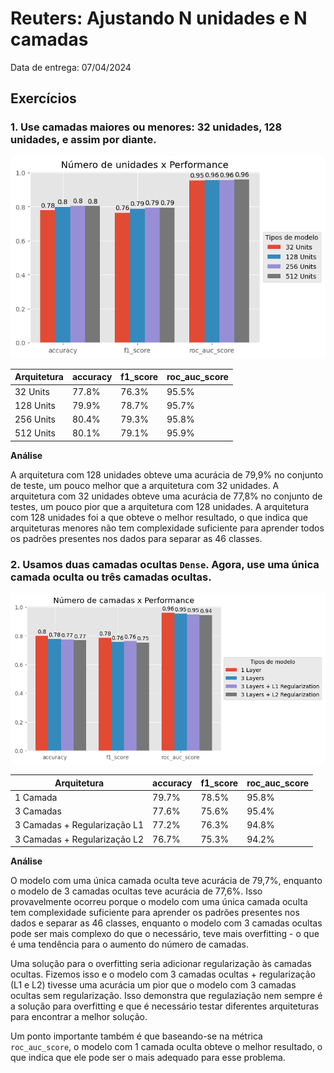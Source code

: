# Reuters: Ajustando N unidades e N camadas

Data de entrega: 07/04/2024

## **Exercícios**

### 1. Use camadas maiores ou menores: 32 unidades, 128 unidades, e assim por diante.

<img src="./img/comparacao_n_unidades.png"/>

| Arquitetura | accuracy | f1_score | roc_auc_score |
|-------------|----------|----------|---------------|
| 32 Units    | 77.8%    | 76.3%    | 95.5%         |
| 128 Units   | 79.9%    | 78.7%    | 95.7%         |
| 256 Units   | 80.4%    | 79.3%    | 95.8%         |
| 512 Units   | 80.1%    | 79.1%    | 95.9%         |

**Análise**

A arquitetura com 128 unidades obteve uma acurácia de 79,9% no conjunto de teste, um pouco melhor que a arquitetura com 32 unidades. A arquitetura com 32 unidades obteve uma acurácia de 77,8% no conjunto de testes, um pouco pior que a arquitetura com 128 unidades. A arquitetura com 128 unidades foi a que obteve o melhor resultado, o que indica que arquiteturas menores não tem complexidade suficiente para aprender todos os padrões presentes nos dados para separar as 46 classes.


### 2. Usamos duas camadas ocultas `Dense`. Agora, use uma única camada oculta ou três camadas ocultas.

<img src="./img/comparacao_n_camadas.png"/>

| Arquitetura                     | accuracy | f1_score | roc_auc_score |
|---------------------------------|----------|----------|---------------|
| 1 Camada                        | 79.7%    | 78.5%    | 95.8%         |
| 3 Camadas                       | 77.6%    | 75.6%    | 95.4%         |
| 3 Camadas + Regularização L1    | 77.2%    | 76.3%    | 94.8%         |
| 3 Camadas + Regularização L2    | 76.7%    | 75.3%    | 94.2%         |


**Análise**

O modelo com uma única camada oculta teve acurácia de 79,7%, enquanto o modelo de 3 camadas ocultas teve acurácia de 77,6%. Isso provavelmente ocorreu porque o modelo com uma única camada oculta tem complexidade suficiente para aprender os padrões presentes nos dados e separar as 46 classes, enquanto o modelo com 3 camadas ocultas pode ser mais complexo do que o necessário, teve mais overfitting - o que é uma tendência para o aumento do número de camadas.

Uma solução para o overfitting seria adicionar regularização às camadas ocultas. Fizemos isso e o modelo com 3 camadas ocultas + regularização (L1 e L2) tivesse uma acurácia um pior que o modelo com 3 camadas ocultas sem regularização. Isso demonstra que regulaziação nem sempre é a solução para overfitting e que é necessário testar diferentes arquiteturas para encontrar a melhor solução.

Um ponto importante também é que baseando-se na métrica `roc_auc_score`, o modelo com 1 camada oculta obteve o melhor resultado, o que indica que ele pode ser o mais adequado para esse problema.